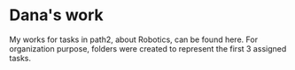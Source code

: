 # Dana's work
My works for tasks in path2, about Robotics, can be found here.
For organization purpose, folders were created to represent the first 3 assigned tasks.  
